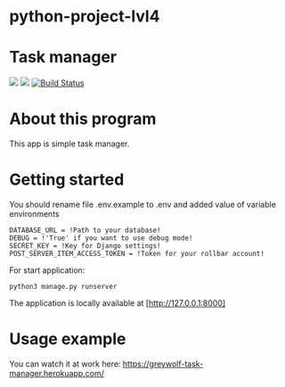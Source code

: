 # python-project-lvl4

# Task manager

<a href="https://codeclimate.com/github/GreyGreyWolf/python-project-lvl4/maintainability"><img src="https://api.codeclimate.com/v1/badges/f7663e070e5c463316e7/maintainability" /></a>
<a href="https://codeclimate.com/github/GreyGreyWolf/python-project-lvl4/test_coverage"><img src="https://api.codeclimate.com/v1/badges/f7663e070e5c463316e7/test_coverage" /></a>
[![Build Status](https://travis-ci.com/GreyGreyWolf/python-project-lvl4.svg?branch=master)](https://travis-ci.com/GreyGreyWolf/python-project-lvl4)

# About this program

This app is simple task manager.

# Getting started

You should rename file .env.example to .env and added value of variable environments
```
DATABASE_URL = !Path to your database!
DEBUG = !'True' if you want to use debug mode!
SECRET_KEY = !Key for Django settings!
POST_SERVER_ITEM_ACCESS_TOKEN = !Token for your rollbar account!
```

For start application:

```
python3 manage.py runserver
```

The application is locally available at [http://127.0.0.1:8000]

# Usage example

You can watch it at work here: https://greywolf-task-manager.herokuapp.com/

